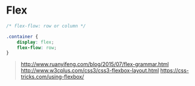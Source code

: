# Flex

```css
/* flex-flow: row or column */

.container {
    display: flex;
    flex-flow: row;
}

```


> http://www.ruanyifeng.com/blog/2015/07/flex-grammar.html
> http://www.w3cplus.com/css3/css3-flexbox-layout.html
> https://css-tricks.com/using-flexbox/
